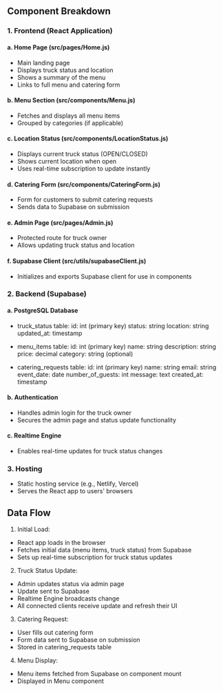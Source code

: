 ## Component Breakdown

### 1. Frontend (React Application)

#### a. Home Page (src/pages/Home.js)
- Main landing page
- Displays truck status and location
- Shows a summary of the menu
- Links to full menu and catering form

#### b. Menu Section (src/components/Menu.js)
- Fetches and displays all menu items
- Grouped by categories (if applicable)

#### c. Location Status (src/components/LocationStatus.js)
- Displays current truck status (OPEN/CLOSED)
- Shows current location when open
- Uses real-time subscription to update instantly

#### d. Catering Form (src/components/CateringForm.js)
- Form for customers to submit catering requests
- Sends data to Supabase on submission

#### e. Admin Page (src/pages/Admin.js)
- Protected route for truck owner
- Allows updating truck status and location

#### f. Supabase Client (src/utils/supabaseClient.js)
- Initializes and exports Supabase client for use in components

### 2. Backend (Supabase)

#### a. PostgreSQL Database
- truck_status table:
id: int (primary key)
status: string
location: string
updated_at: timestamp

- menu_items table:
id: int (primary key)
name: string
description: string
price: decimal
category: string (optional)

- catering_requests table:
  id: int (primary key)
name: string
email: string
event_date: date
number_of_guests: int
message: text
created_at: timestamp

#### b. Authentication
- Handles admin login for the truck owner
- Secures the admin page and status update functionality

#### c. Realtime Engine
- Enables real-time updates for truck status changes

### 3. Hosting
- Static hosting service (e.g., Netlify, Vercel)
- Serves the React app to users' browsers

## Data Flow

1. Initial Load:
 - React app loads in the browser
 - Fetches initial data (menu items, truck status) from Supabase
 - Sets up real-time subscription for truck status updates

2. Truck Status Update:
 - Admin updates status via admin page
 - Update sent to Supabase
 - Realtime Engine broadcasts change
 - All connected clients receive update and refresh their UI

3. Catering Request:
 - User fills out catering form
 - Form data sent to Supabase on submission
 - Stored in catering_requests table

4. Menu Display:
 - Menu items fetched from Supabase on component mount
 - Displayed in Menu component
